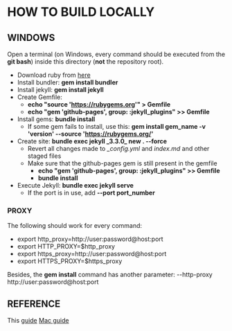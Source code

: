 # HOW TO BUILD LOCALLY #

## WINDOWS ##

Open a terminal (on Windows, every command should be executed from the **git bash**) inside this directory (**not** the repository root).

* Download ruby from [here](https://rubyinstaller.org/downloads/)
* Install bundler: **gem install bundler**
* Install jekyll: **gem install jekyll**
* Create Gemfile: 
    * **echo "source 'https://rubygems.org'" > Gemfile**
    * **echo "gem 'github-pages', group: :jekyll_plugins" >> Gemfile**
* Install gems: **bundle install**
    * If some gem fails to install, use this: **gem install gem_name -v 'version' --source 'https://rubygems.org/'**
* Create site: **bundle exec jekyll \_3.3.0\_ new . --force**
    * Revert all changes made to *_config.yml* and *index.md* and other staged files
	* Make sure that the github-pages gem is still present in the gemfile
		* **echo "gem 'github-pages', group: :jekyll_plugins" >> Gemfile**
		* **bundle install**
* Execute Jekyll: **bundle exec jekyll serve**
    * If the port is in use, add **--port port_number**

### PROXY ###

The following should work for every command:

* export http_proxy=http://user:password@host:port
* export HTTP_PROXY=$http_proxy
* export https_proxy=http://user:password@host:port
* export HTTPS_PROXY=$https_proxy

Besides, the **gem install** command has another parameter: --http-proxy http://user:password@host:port

## REFERENCE ##

This [guide](https://help.github.jp/enterprise/2.11/user/articles/setting-up-your-github-pages-site-locally-with-jekyll/)
[Mac guide](https://jekyllrb.com/docs/installation/macos/)
